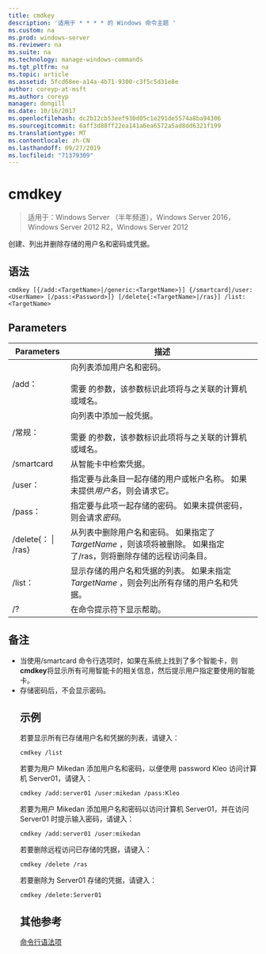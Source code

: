```yaml
---
title: cmdkey
description: '适用于 * * * * 的 Windows 命令主题 '
ms.custom: na
ms.prod: windows-server
ms.reviewer: na
ms.suite: na
ms.technology: manage-windows-commands
ms.tgt_pltfrm: na
ms.topic: article
ms.assetid: 5fcd68ee-a14a-4b71-9300-c3f5c5d31e8e
author: coreyp-at-msft
ms.author: coreyp
manager: dongill
ms.date: 10/16/2017
ms.openlocfilehash: dc2b12cb53eef930d05c1e291de5574a8ba94306
ms.sourcegitcommit: 6aff3d88ff22ea141a6ea6572a5ad8dd6321f199
ms.translationtype: MT
ms.contentlocale: zh-CN
ms.lasthandoff: 09/27/2019
ms.locfileid: "71379309"
---
```

# <a name="cmdkey"></a>cmdkey

>适用于：Windows Server （半年频道），Windows Server 2016，Windows Server 2012 R2，Windows Server 2012

创建、列出并删除存储的用户名和密码或凭据。

## <a name="syntax"></a>语法
```
cmdkey [{/add:<TargetName>|/generic:<TargetName>}] {/smartcard|/user:<UserName> [/pass:<Password>]} [/delete{:<TargetName>|/ras}] /list:<TargetName>
```
## <a name="parameters"></a>Parameters

|             Parameters             |                                                                                    描述                                                                                     |
|------------------------------------|------------------------------------------------------------------------------------------------------------------------------------------------------------------------------------|
|         /add： <TargetName>          | 向列表添加用户名和密码。<br /><br />需要 <TargetName> 的参数，该参数标识此项将与之关联的计算机或域名。 |
|       /常规： <TargetName>        |   向列表中添加一般凭据。<br /><br />需要 <TargetName> 的参数，该参数标识此项将与之关联的计算机或域名。    |
|             /smartcard             |                                                                    从智能卡中检索凭据。                                                                     |
|          /user： <UserName>          |                                 指定要与此条目一起存储的用户或帐户名称。 如果未提供*用户名*，则会请求它。                                  |
|          /pass： <Password>          |                                       指定要与此项一起存储的密码。 如果未提供密码，则会请求*密码*。                                        |
| /delete{： <TargetName> &#124; /ras} |  从列表中删除用户名和密码。 如果指定了*TargetName* ，则该项将被删除。 如果指定了/ras，则将删除存储的远程访问条目。   |
|         /list： <TargetName>         |                  显示存储的用户名和凭据的列表。 如果未指定*TargetName* ，则会列出所有存储的用户名和凭据。                   |
|                 /?                 |                                                                        在命令提示符下显示帮助。                                                                        |

## <a name="remarks"></a>备注
- 当使用/smartcard 命令行选项时，如果在系统上找到了多个智能卡，则**cmdkey**将显示所有可用智能卡的相关信息，然后提示用户指定要使用的智能卡。
- 存储密码后，不会显示密码。
  ## <a name="BKMK_examples"></a>示例
  若要显示所有已存储用户名和凭据的列表，请键入：
  ```
  cmdkey /list
  ```
  若要为用户 Mikedan 添加用户名和密码，以便使用 password Kleo 访问计算机 Server01，请键入：
  ```
  cmdkey /add:server01 /user:mikedan /pass:Kleo
  ```
  若要为用户 Mikedan 添加用户名和密码以访问计算机 Server01，并在访问 Server01 时提示输入密码，请键入：
  ```
  cmdkey /add:server01 /user:mikedan
  ```
  若要删除远程访问已存储的凭据，请键入：
  ```
  cmdkey /delete /ras
  ```
  若要删除为 Server01 存储的凭据，请键入：
  ```
  cmdkey /delete:Server01
  ```
  ## <a name="additional-references"></a>其他参考
  [命令行语法项](command-line-syntax-key.md)

